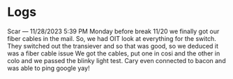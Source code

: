 # Logs
Scar — 11/28/2023 5:39 PM
Monday before break 11/20 we finally got our fiber cables in the mail.
So, we had OIT look at everything for the switch. They switched out the transiever and so that was good, so we deduced it was a fiber cable issue
We got the cables, put one in cosi and the other in colo and we passed the blinky light test.
Cary even connected to bacon and was able to ping google
yay!